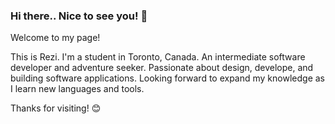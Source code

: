 ### Hi there.. Nice to see you! 👋
Welcome to my page!

This is Rezi. I'm a student in Toronto, Canada. An intermediate software developer and adventure seeker. Passionate about design, develope, and building software applications. Looking forward to expand my knowledge as I learn new languages and tools.

Thanks for visiting! :blush:

